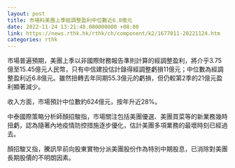 ```yaml
---
layout: post
title: 市場料美團上季經調整盈利中位數近6.8億元
date: 2022-11-24 13:21:48.000000000 +08:00
link: https://news.rthk.hk/rthk/ch/component/k2/1677011-20221124.htm
categories: rthk
---
```


市場普遍預期，美團上季以非國際財務報告準則計算的經調整盈利，將介乎3.75億至15.45億元人民幣，只有中信建投估計錄得經調整虧損11億元；中位數為經調整盈利近6.8億元。雖然扭轉去年同期55.3億元的虧損，但仍較第2季的21億元盈利顯著減少。

收入方面，市場預計中位數約624億元，按年升近28%。

中泰國際策略分析師顏招駿指，市場關注包括美團優選、美團買菜等的新業務幾時扭虧，認為隨著內地疫情防控措施逐步優化，估計美團多項業務的最壞時刻已經過去。

顏招駿又指，騰訊早前向股東實物分派美團股份作為特別中期股息，已消除對美團長期股價的不明朗因素。
